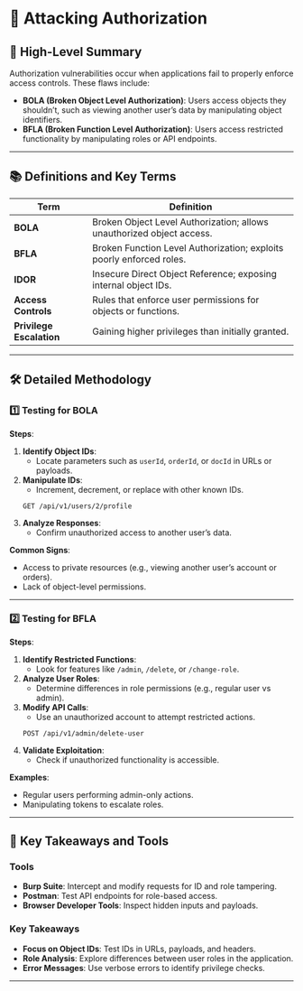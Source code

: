 
# 🚀 Attacking Authorization

## 🧭 High-Level Summary
Authorization vulnerabilities occur when applications fail to properly enforce access controls. These flaws include:
- **BOLA (Broken Object Level Authorization)**: Users access objects they shouldn’t, such as viewing another user’s data by manipulating object identifiers.
- **BFLA (Broken Function Level Authorization)**: Users access restricted functionality by manipulating roles or API endpoints.

---

## 📚 Definitions and Key Terms
| Term                  | Definition                                                             |
|-----------------------|------------------------------------------------------------------------|
| **BOLA**             | Broken Object Level Authorization; allows unauthorized object access. |
| **BFLA**             | Broken Function Level Authorization; exploits poorly enforced roles.  |
| **IDOR**             | Insecure Direct Object Reference; exposing internal object IDs.       |
| **Access Controls**  | Rules that enforce user permissions for objects or functions.         |
| **Privilege Escalation** | Gaining higher privileges than initially granted.                   |

---

## 🛠️ Detailed Methodology

### 1️⃣ Testing for BOLA
**Steps**:
1. **Identify Object IDs**:
   - Locate parameters such as `userId`, `orderId`, or `docId` in URLs or payloads.
2. **Manipulate IDs**:
   - Increment, decrement, or replace with other known IDs.
   ```http
   GET /api/v1/users/2/profile
   ```
3. **Analyze Responses**:
   - Confirm unauthorized access to another user’s data.

**Common Signs**:
- Access to private resources (e.g., viewing another user’s account or orders).
- Lack of object-level permissions.

---

### 2️⃣ Testing for BFLA
**Steps**:
1. **Identify Restricted Functions**:
   - Look for features like `/admin`, `/delete`, or `/change-role`.
2. **Analyze User Roles**:
   - Determine differences in role permissions (e.g., regular user vs admin).
3. **Modify API Calls**:
   - Use an unauthorized account to attempt restricted actions.
   ```http
   POST /api/v1/admin/delete-user
   ```
4. **Validate Exploitation**:
   - Check if unauthorized functionality is accessible.

**Examples**:
- Regular users performing admin-only actions.
- Manipulating tokens to escalate roles.

---

## 📌 Key Takeaways and Tools

### Tools
- **Burp Suite**: Intercept and modify requests for ID and role tampering.
- **Postman**: Test API endpoints for role-based access.
- **Browser Developer Tools**: Inspect hidden inputs and payloads.

### Key Takeaways
- **Focus on Object IDs**: Test IDs in URLs, payloads, and headers.
- **Role Analysis**: Explore differences between user roles in the application.
- **Error Messages**: Use verbose errors to identify privilege checks.

---
